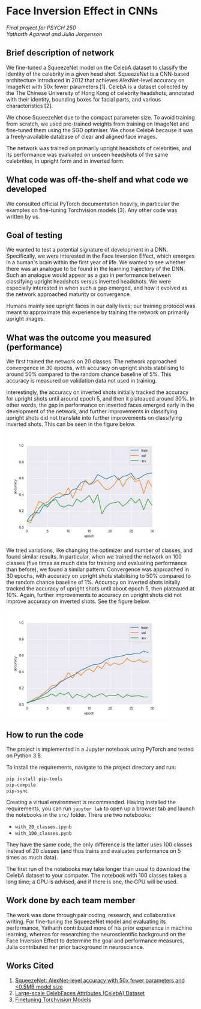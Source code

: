 # Face Inversion Effect in CNNs

_Final project for PSYCH 250_  
_Yatharth Agarwal and Julia Jorgenson_


## Brief description of network

We fine-tuned a SqueezeNet model on the CelebA dataset to classify the identity of the celebrity in a given head shot. SqueezeNet is a CNN-based architecture introduced in 2012 that achieves AlexNet-level accuracy on ImageNet with 50x fewer parameters [1]. CelebA is a dataset collected by the The Chinese University of Hong Kong of celebrity headshots, annotated with their identity, bounding boxes for facial parts, and various characteristics [2].

We chose SqueezeNet due to the compact parameter size. To avoid training from scratch, we used pre-trained weights from training on ImageNet and fine-tuned them using the SGD optimiser. We chose CelebA because it was a freely-available database of clear and aligned face images.

The network was trained on primarily upright headshots of celebrities, and its performance was evaluated on unseen headshots of the same celebrities, in upright form and in inverted form. 


## What code was off-the-shelf and what code we developed

We consulted official PyTorch documentation heavily, in particular the examples on fine-tuning Torchvision models [3]. Any other code was written by us.


## Goal of testing

We wanted to test a potential signature of development in a DNN. Specifically, we were interested in the Face Inversion Effect, which emerges in a human's brain within the first year of life. We wanted to see whether there was an analogue to be found in the learning trajectory of the DNN. Such an analogue would appear as a gap in performance between classifying upright headshots versus inverted headshots. We were especially interested in when such a gap emerged, and how it evolved as the network approached maturity or convergence.

Humans mainly see upright faces in our daily lives; our training protocol was meant to approximate this experience by training the network on primarily upright images.

## What was the outcome you measured (performance)

We first trained the network on 20 classes. The network approached convergence in 30 epochs, with accuracy on upright shots stabilising to around 50% compared to the random chance baseline of 5%. This accuracy is measured on validation data not used in training.

Interestingly, the accuracy on inverted shots initially tracked the accuracy for upright shots until around epoch 5, and then it plateaued around 30%. In other words, the gap in performance on inverted faces emerged early in the development of the network, and further improvements in classifying upright shots did not translate into further improvements on classifying inverted shots. This can be seen in the figure below.

![](src/plots/5_sgd_20class_acc.png)

We tried variations, like changing the optimizer and number of classes, and found similar results. In particular, when we trained the network on 100 classes (five times as much data for training and evaluating performance than before), we found a similar pattern: Convergence was approached in 30 epochs, with accuracy on upright shots stabilising to 50% compared to the random chance baseline of 1%. Accuracy on inverted shots initally tracked the accuracy of upright shots until about epoch 5, then plateaued at 10%. Again, further improvements to accuracy on upright shots did not improve accuracy on inverted shots. See the figure below.

![](src/plots/8_sgd_100class_acc.png)


## How to run the code

The project is implemented in a Jupyter notebook using PyTorch and tested on Python 3.8.

To install the requirements, navigate to the project directory and run:

```
pip install pip-tools
pip-compile
pip-sync
```

Creating a virtual environment is recommended. Having installed the requirements, you can run `jupyter lab` to open up a browser tab and launch the notebooks in the `src/` folder. There are two notebooks:

- `with_20_classes.ipynb`
- `with_100_classes.pynb`

They have the same code; the only difference is the latter uses 100 classes instead of 20 classes (and thus trains and evaluates performance on 5 times as much data).

The first run of the notebooks may take longer than usual to download the CelebA dataset to your computer. The notebook with 100 classes takes a long time; a GPU is advised, and if there is one, the GPU will be used.


## Work done by each team member

The work was done through pair coding, research, and collaborative writing. For fine-tuning the SqueezeNet model and evaluating its performance, Yatharth contributed more of his prior experience in machine learning, whereas for researching the neuroscientific background on the Face Inversion Effect to determine the goal and performance measures, Julia contributed her prior background in neuroscience. 

<!-- Yatharth had the stronger machine learning background and Julia had a strong neuroscience background, so Yatharth took the lead on coding and Julia took the lead on research and presentation. Yatharth fine-tuned the SqueezeNet model and evaluated its performance, Julia researched the neuroscience background of the face inversion effect to guide what the goal and performance measures should be. She also created the presentation. Both Yatharth and Julia were involved in deciding the goals of the project and determining the training sets, testing sets, and performance measures to use. -->


## Works Cited

1. [SqueezeNet: AlexNet-level accuracy with 50x fewer parameters and <0.5MB model size](https://arxiv.org/abs/1602.07360)
2. [Large-scale CelebFaces Attributes (CelebA) Dataset](http://mmlab.ie.cuhk.edu.hk/projects/CelebA.html)
3. [Finetuning Torchvision Models](https://pytorch.org/tutorials/beginner/finetuning_torchvision_models_tutorial.html)
